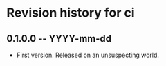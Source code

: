 # Revision history for ci

## 0.1.0.0 -- YYYY-mm-dd

* First version. Released on an unsuspecting world.
